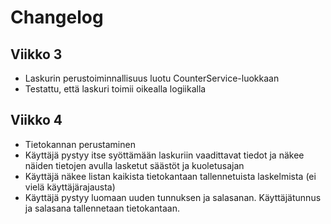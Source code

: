 # Changelog

## Viikko 3

- Laskurin perustoiminnallisuus luotu CounterService-luokkaan
- Testattu, että laskuri toimii oikealla logiikalla

## Viikko 4

- Tietokannan perustaminen
- Käyttäjä pystyy itse syöttämään laskuriin vaadittavat tiedot ja näkee näiden tietojen avulla lasketut säästöt ja kuoletusajan
- Käyttäjä näkee listan kaikista tietokantaan tallennetuista laskelmista (ei vielä käyttäjärajausta)
- Käyttäjä pystyy luomaan uuden tunnuksen ja salasanan. Käyttäjätunnus ja salasana tallennetaan tietokantaan. 
